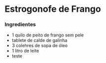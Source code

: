  # Estrogonofe de Frango 

### Ingredientes

 - 1 quilo de peito de frango sem pele
 - tablete de calde de galinha
 - 3 colehres de sopa de óleo
 - 1 litro de leite
 - teste
 
 



